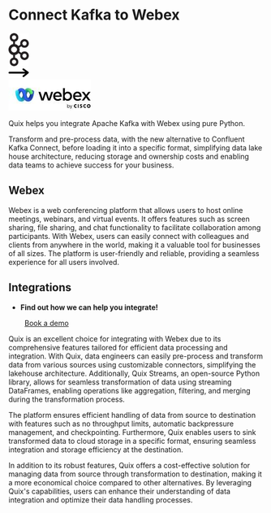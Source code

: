 # Connect Kafka to Webex

<div class="connect-images cards blog-grid-card" markdown>
<div>
<img src="../images/kafka_logo.png" width="40px" />
</div>
<div>
<img src="../images/arrow.svg" width="40px" />
</div>
<div>
<img src="./images/webex_1.jpg" />
</div>
</div>

Quix helps you integrate Apache Kafka with Webex using pure Python.

Transform and pre-process data, with the new alternative to Confluent Kafka Connect, before loading it into a specific format, simplifying data lake house architecture, reducing storage and ownership costs and enabling data teams to achieve success for your business.

## Webex

Webex is a web conferencing platform that allows users to host online meetings, webinars, and virtual events. It offers features such as screen sharing, file sharing, and chat functionality to facilitate collaboration among participants. With Webex, users can easily connect with colleagues and clients from anywhere in the world, making it a valuable tool for businesses of all sizes. The platform is user-friendly and reliable, providing a seamless experience for all users involved.

## Integrations

<div class="grid cards" markdown>

- __Find out how we can help you integrate!__

    <a class="md-button md-button--primary" href="https://share.hsforms.com/1iW0TmZzKQMChk0lxd_tGiw4yjw2?__hstc=175542013.2303933fbd746c0ac86d9ccbe9bc9100.1728383268831.1729603416735.1729620918855.31&__hssc=175542013.1.1729620918855&__hsfp=2132701734" target="_blank" style="margin:.5rem;">Book a demo</a>

</div>


Quix is an excellent choice for integrating with Webex due to its comprehensive features tailored for efficient data processing and integration. With Quix, data engineers can easily pre-process and transform data from various sources using customizable connectors, simplifying the lakehouse architecture. Additionally, Quix Streams, an open-source Python library, allows for seamless transformation of data using streaming DataFrames, enabling operations like aggregation, filtering, and merging during the transformation process. 

The platform ensures efficient handling of data from source to destination with features such as no throughput limits, automatic backpressure management, and checkpointing. Furthermore, Quix enables users to sink transformed data to cloud storage in a specific format, ensuring seamless integration and storage efficiency at the destination. 

In addition to its robust features, Quix offers a cost-effective solution for managing data from source through transformation to destination, making it a more economical choice compared to other alternatives. By leveraging Quix's capabilities, users can enhance their understanding of data integration and optimize their data handling processes.

